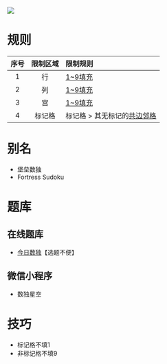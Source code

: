 ![](https://cn.sudoku.today/pic/04/fortress/70858_44736.png)

# 规则

| 序号  | 限制区域 | 限制规则              |
|:---:|:----:|:------------------|
|  1  |  行   | [1~9填充]           |
|  2  |  列   | [1~9填充]           |
|  3  |  宫   | [1~9填充]           |
|  4  | 标记格  | 标记格 > 其无标记的[共边邻格] |

# 别名

- 堡垒数独
- Fortress Sudoku

# 题库

## 在线题库

- [今日数独]【选题不便】

## 微信小程序

- 数独星空

# 技巧

- 标记格不填1
- 非标记格不填9

[1~9填充]: ../../../rules.md#1~9填充

[共边邻格]: ../../../rules.md#共边邻格

[今日数独]: https://cn.sudoku.today/g-fortress-sudoku/
